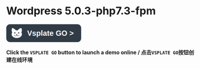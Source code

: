 # Wordpress 5.0.3-php7.3-fpm

<a href="https://www.vsplate.com/?docker-compose=https://github.com/vsplate/dcenvs/wordpress/5.0.3-php7.3-fpm"><img alt="VSPLATE GO" src="https://raw.githubusercontent.com/vsplate/images/master/vsgo_btn.png" width="200px"></a>

**Click the `VSPLATE GO` button to launch a demo online / 点击`VSPLATE GO`按钮创建在线环境**